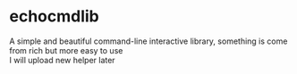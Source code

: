 # echocmdlib
A simple and beautiful command-line interactive library, something is come from rich but more easy to use           
I will upload new helper later

